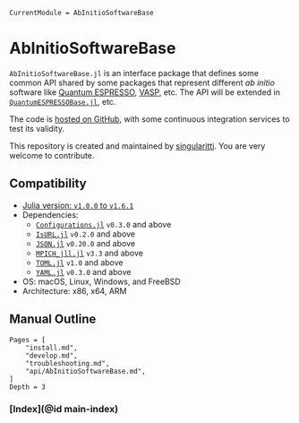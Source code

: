 ```@meta
CurrentModule = AbInitioSoftwareBase
```

# AbInitioSoftwareBase

`AbInitioSoftwareBase.jl` is an interface package that defines some common API
shared by some packages that represent different _ab initio_ software like
[Quantum ESPRESSO](https://www.quantum-espresso.org/),
[VASP](https://www.vasp.at/), etc. The API will be extended in
[`QuantumESPRESSOBase.jl`](https://github.com/MineralsCloud/QuantumESPRESSOBase.jl),
etc.

The code is
[hosted on GitHub](https://github.com/MineralsCloud/AbInitioSoftwareBase.jl),
with some continuous integration services to test its validity.

This repository is created and maintained by
[singularitti](https://github.com/singularitti). You are very welcome to
contribute.

## Compatibility

- [Julia version: `v1.0.0` to `v1.6.1`](https://julialang.org/downloads/)
- Dependencies:
  - [`Configurations.jl`](https://github.com/Roger-luo/Configurations.jl)
    `v0.3.0` and above
  - [`IsURL.jl`](https://github.com/zlatanvasovic/IsURL.jl) `v0.2.0` and above
  - [`JSON.jl`](https://github.com/JuliaIO/JSON.jl) `v0.20.0` and above
  - [`MPICH_jll.jl`](https://github.com/JuliaBinaryWrappers/MPICH_jll.jl) `v3.3`
    and above
  - [`TOML.jl`](https://github.com/JuliaLang/TOML.jl) `v1.0` and above
  - [`YAML.jl`](https://github.com/JuliaData/YAML.jl) `v0.3.0` and above
- OS: macOS, Linux, Windows, and FreeBSD
- Architecture: x86, x64, ARM

## Manual Outline

```@contents
Pages = [
    "install.md",
    "develop.md",
    "troubleshooting.md",
    "api/AbInitioSoftwareBase.md",
]
Depth = 3
```

### [Index](@id main-index)

```@index

```
